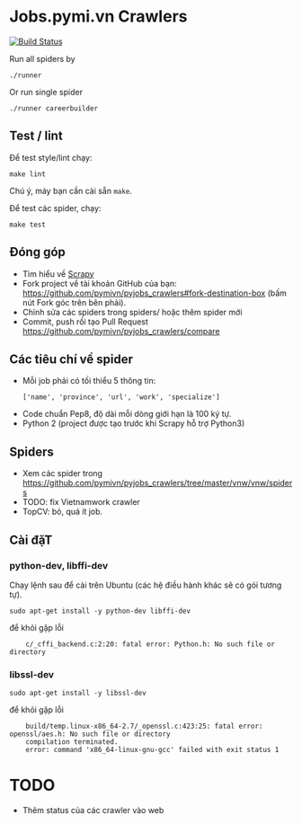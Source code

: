 # Jobs.pymi.vn Crawlers

[![Build Status](https://travis-ci.org/pymivn/pyjobs_crawlers.svg?branch=master)](https://travis-ci.org/pymivn/pyjobs_crawlers)

Run all spiders by

```
./runner
```

Or run single spider

```
./runner careerbuilder
```

## Test / lint

Để test style/lint chạy:

```
make lint
```

Chú ý, máy bạn cần cài sẵn `make`.

Để test các spider, chạy:

```
make test
```

## Đóng góp

- Tìm hiểu về [Scrapy](https://scrapy.org/)
- Fork project về tài khoản GitHub của bạn: https://github.com/pymivn/pyjobs_crawlers#fork-destination-box (bấm nút Fork góc trên bên phải).
- Chỉnh sửa các spiders trong spiders/ hoặc thêm spider mới
- Commit, push rồi tạo Pull Request https://github.com/pymivn/pyjobs_crawlers/compare

## Các tiêu chí về spider
- Mỗi job phải có tối thiểu 5 thông tin:
  ```
  ['name', 'province', 'url', 'work', 'specialize']
  ```
- Code chuẩn Pep8, độ dài mỗi dòng giới hạn là 100 ký tự.
- Python 2 (project được tạo trước khi Scrapy hỗ trợ Python3)

## Spiders
- Xem các spider trong https://github.com/pymivn/pyjobs_crawlers/tree/master/vnw/vnw/spiders
- TODO: fix Vietnamwork crawler
- TopCV: bỏ, quá ít job.

## Cài đặT

### python-dev, libffi-dev

Chạy lệnh sau để cài trên Ubuntu (các hệ điều hành khác sẽ có gói tương tự).

```
sudo apt-get install -y python-dev libffi-dev
```

để khỏi gặp lỗi


```
    c/_cffi_backend.c:2:20: fatal error: Python.h: No such file or directory
```

### libssl-dev

```
sudo apt-get install -y libssl-dev
```

để khỏi gặp lỗi

```
    build/temp.linux-x86_64-2.7/_openssl.c:423:25: fatal error: openssl/aes.h: No such file or directory
    compilation terminated.
    error: command 'x86_64-linux-gnu-gcc' failed with exit status 1
```

# TODO
- Thêm status của các crawler vào web
